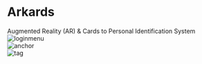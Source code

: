 # Arkards
Augmented Reality (AR) & Cards to Personal Identification System <br />
![loginmenu](https://user-images.githubusercontent.com/72231302/119719403-bc347d00-be36-11eb-885e-f4ef2cee3133.png) <br />
![anchor](https://user-images.githubusercontent.com/72231302/119719426-c35b8b00-be36-11eb-8941-3d96c222d649.png)<br />
![tag](https://user-images.githubusercontent.com/72231302/119719455-c8b8d580-be36-11eb-9b1d-abda2d25df97.png)

